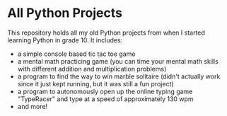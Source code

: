 # All Python Projects

This repository holds all my old Python projects from when I started learning Python in grade 10. It includes:
- a simple console based tic tac toe game
- a mental math practicing game (you can time your mental math skills with different addition and multiplication problems)
- a program to find the way to win marble solitaire (didn't actually work since it just kept running, but it was still a fun project)
- a program to autonomously open up the online typing game "TypeRacer" and type at a speed of approximately 130 wpm
- and more!

